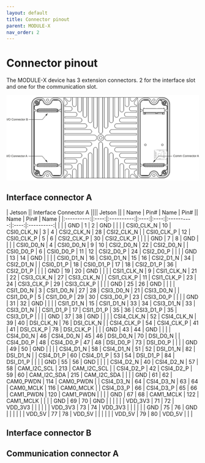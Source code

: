 ```yaml
---
layout: default
title: Connector pinout
parent: MODULE-X
nav_order: 2
---
```


# Connector pinout

The MODULE-X device has 3 extension connectors. 2 for the interface slot and one for the communication slot.

![](/assets/images/pages/module-x/ConnectorPinout.svg)

## Interface connector A

<style>
    th, td { min-width: auto; }
</style>

| Jetson    || Interface Connector A                     |||| Jetson           ||
| Name       | Pin# | Name       | Pin#       || Name       | Pin# | Name       |
|:----------:|:----:|:----------:|:----:|:----:|:----------:|:----:|:----------:|
|            |      | GND        | 1    | 2    | GND        |      |            |
| CSI0_CLK_N | 10   | CSI0_CLK_N | 3    | 4    | CSI2_CLK_N | 28   | CSI2_CLK_N |
| CSI0_CLK_P | 12   | CSI0_CLK_P | 5    | 6    | CSI2_CLK_P | 30   | CSI2_CLK_P |
|            |      | GND        | 7    | 8    | GND        |      |            |
| CSI0_D0_N  | 4    | CSI0_D0_N  | 9    | 10   | CSI2_D0_N  | 22   | CSI2_D0_N  |
| CSI0_D0_P  | 6    | CSI0_D0_P  | 11   | 12   | CSI2_D0_P  | 24   | CSI2_D0_P  |
|            |      | GND        | 13   | 14   | GND        |      |            |
| CSI0_D1_N  | 16   | CSI0_D1_N  | 15   | 16   | CSI2_D1_N  | 34   | CSI2_D1_N  |
| CSI0_D1_P  | 18   | CSI0_D1_P  | 17   | 18   | CSI2_D1_P  | 36   | CSI2_D1_P  |
|            |      | GND        | 19   | 20   | GND        |      |            |
| CSI1_CLK_N | 9    | CSI1_CLK_N | 21   | 22   | CSI3_CLK_N | 27   | CSI3_CLK_N |
| CSI1_CLK_P | 11   | CSI1_CLK_P | 23   | 24   | CSI3_CLK_P | 29   | CSI3_CLK_P |
|            |      | GND        | 25   | 26   | GND        |      |            |
| CSI1_D0_N  | 3    | CSI1_D0_N  | 27   | 28   | CSI3_D0_N  | 21   | CSI3_D0_N  |
| CSI1_D0_P  | 5    | CSI1_D0_P  | 29   | 30   | CSI3_D0_P  | 23   | CSI3_D0_P  |
|            |      | GND        | 31   | 32   | GND        |      |            |
| CSI1_D1_N  | 15   | CSI1_D1_N  | 33   | 34   | CSI3_D1_N  | 33   | CSI3_D1_N  |
| CSI1_D1_P  | 17   | CSI1_D1_P  | 35   | 36   | CSI3_D1_P  | 35   | CSI3_D1_P  |
|            |      | GND        | 37   | 38   | GND        |      |            |
| CSI4_CLK_N | 52   | CSI4_CLK_N | 39   | 40   | DSI_CLK_N  | 76   | DSI_CLK_N  |
| CSI4_CLK_P | 54   | CSI4_CLK_P | 41   | 41   | DSI_CLK_P  | 78   | DSI_CLK_P  |
|            |      | GND        | 43   | 44   | GND        |      |            |
| CSI4_D0_N  | 46   | CSI4_D0_N  | 45   | 46   | DSI_D0_N   | 70   | DSI_D0_N   |
| CSI4_D0_P  | 48   | CSI4_D0_P  | 47   | 48   | DSI_D0_P   | 73   | DSI_D0_P   |
|            |      | GND        | 49   | 50   | GND        |      |            |
| CSI4_D1_N  | 58   | CSI4_D1_N  | 51   | 52   | DSI_D1_N   | 82   | DSI_D1_N   |
| CSI4_D1_P  | 60   | CSI4_D1_P  | 53   | 54   | DSI_D1_P   | 84   | DSI_D1_P   |
|            |      | GND        | 55   | 56   | GND        |      |            |
| CSI4_D2_N  | 40   | CSI4_D2_N  | 57   | 58   | CAM_I2C_SCL | 213 | CAM_I2C_SCL |
| CSI4_D2_P  | 42   | CSI4_D2_P  | 59   | 60   | CAM_I2C_SDA | 215 | CAM_I2C_SDA |
|            |      | GND        | 61   | 62   | CAM0_PWDN  | 114  | CAM0_PWDN  |
| CSI4_D3_N  | 64   | CSI4_D3_N  | 63   | 64   | CAM0_MCLK  | 116  | CAM0_MCLK  |
| CSI4_D3_P  | 66   | CSI4_D3_P  | 65   | 66   | CAM1_PWDN  | 120  | CAM1_PWDN  |
|            |      | GND        | 67   | 68   | CAM1_MCLK  | 122  | CAM1_MCLK  |
|            |      | GND        | 69   | 70   | GND        |      |            |
|            |      | VDD_3V3    | 71   | 72   | VDD_3V3    |      |            |
|            |      | VDD_3V3    | 73   | 74   | VDD_3V3    |      |            |
|            |      | GND        | 75   | 76   | GND        |      |            |
|            |      | VDD_5V     | 77   | 78   | VDD_5V     |      |            |
|            |      | VDD_5V     | 79   | 80   | VDD_5V     |      |            |

## Interface connector B

## Communication connector A
